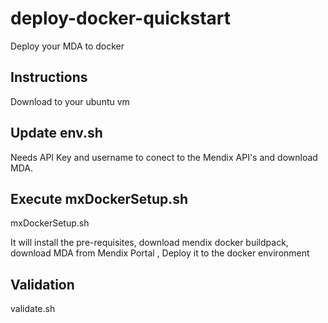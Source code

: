 # deploy-docker-quickstart
 Deploy your MDA to docker

## Instructions

Download to your ubuntu vm

## Update env.sh 

Needs API Key and username to conect to the Mendix API's and download MDA.

## Execute mxDockerSetup.sh

mxDockerSetup.sh

It will install the pre-requisites, download mendix docker buildpack, download MDA from Mendix Portal , Deploy it to the docker environment

## Validation

validate.sh



